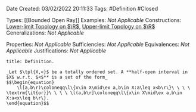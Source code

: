 <div class="topSpace"></div>

Date Created: 03/02/2022 20:11:33
Tags: #Definition #Closed 

Types: [[Bounded Open Ray]]
Examples: _Not Applicable_
Constructions: [Lower-limit Topology on $\R$](Lower-limit%20Topology%20on%20R.md), [Upper-limit Topology on $\R$](Upper-limit%20Topology%20on%20R.md)
Generalizations: _Not Applicable_

Properties: _Not Applicable_
Sufficiencies: _Not Applicable_
Equivalences: _Not Applicable_
Justifications: _Not Applicable_

``` ad-Definition
title: Definition.

_Let $\tpl{X,<}$ be a totally ordered set. A **half-open interval in $X$ w.r.t. $<$** is a set of the form_
$$\begin{equation}
    \l[a,b\r)\coloneqq\l\{x\in X\mid\ex a,b\in X:a\leq x<b\r\}\ \ \ \ \textrm{\it{or}}\ \ \ \ \l(a,b\r]\coloneqq\l\{x\in X\mid\ex a,b\in X:a<x\leq b\r\}.
\end{equation}$$

```
